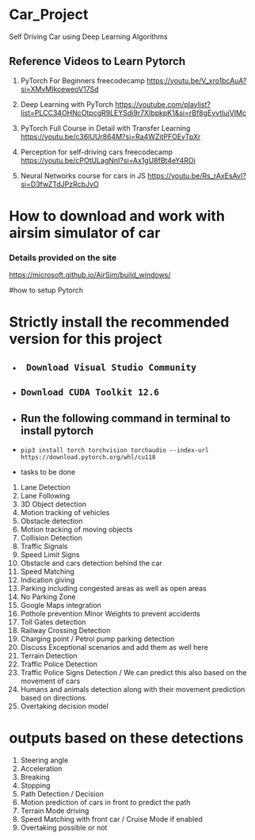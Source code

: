 # Car_Project
Self Driving Car using Deep Learning Algorithms

## Reference Videos to Learn Pytorch 

1. PyTorch For Beginners freecodecamp
https://youtu.be/V_xro1bcAuA?si=XMvMIkceweoV17Sd

2. Deep Learning with PyTorch
   https://youtube.com/playlist?list=PLCC34OHNcOtpcgR9LEYSdi9r7XIbpkpK1&si=rBf8gEvvtIujVIMc

3. PyTorch Full Course in Detail with Transfer Learning
   https://youtu.be/c36lUUr864M?si=Ra4WZitPFOEyTpXr

4. Perception for self-driving cars freecodecamp
   https://youtu.be/cPOtULagNnI?si=Ax1gU8fBt4eY4ROi

5. Neural Networks course for cars in JS
   https://youtu.be/Rs_rAxEsAvI?si=D3fwZTdJPzRcbJvO
   
# How to download and work with airsim simulator of car 
### Details provided on the site
https://microsoft.github.io/AirSim/build_windows/


#how to setup Pytorch
# Strictly install the recommended version for this project
- ##  ```  Download Visual Studio Community ```

- ## ``` Download CUDA Toolkit 12.6 ```

- ## Run the following command in terminal to install pytorch
-  ` pip3 install torch torchvision torchaudio --index-url https://download.pytorch.org/whl/cu118 `


- tasks to be done

1. Lane Detection 
2. Lane Following
3. 3D Object detection
4. Motion tracking of vehicles
5. Obstacle detection
6. Motion tracking of moving objects
7. Collision Detection
8. Traffic Signals
9. Speed Limit Signs
10. Obstacle and cars detection behind the car 
11. Speed Matching
12. Indication giving 
13. Parking including congested areas as well as open areas
14. No Parking Zone
15. Google Maps integration
16. Pothole prevention Minor Weights to prevent accidents
17. Toll Gates detection
18. Railway Crossing Detection
19. Charging point / Petrol pump parking detection
20. Discuss Exceptional scenarios and add them as well here
21. Terrain Detection
22. Traffic Police Detection
23. Traffic Police Signs Detection / We can predict this also based on the movement of cars
24. Humans and animals detection along with their movement prediction based on directions
25. Overtaking decision model

# outputs based on these detections

1. Steering angle 
2. Acceleration 
3. Breaking
4. Stopping
5. Path Detection / Decision
6. Motion prediction of cars in front to predict the path
7. Terrain Mode driving
8. Speed Matching with front car / Cruise Mode if enabled
9. Overtaking possible or not
